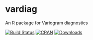 # vardiag
An R package for Variogram diagnostics

[![Build Status](https://travis-ci.org/edzer/vardiag.png?branch=master)](https://travis-ci.org/edzer/vardiag) [![CRAN](http://www.r-pkg.org/badges/version/vardiag)](http://cran.rstudio.com/package=vardiag) [![Downloads](http://cranlogs.r-pkg.org/badges/vardiag?color=brightgreen)](http://www.r-pkg.org/pkg/vardiag)
